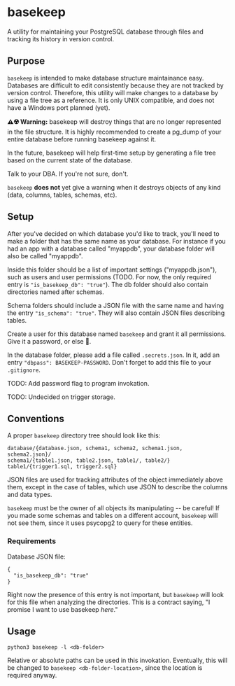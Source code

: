 # basekeep
A utility for maintaining your PostgreSQL database through files and tracking its history in version control.

## Purpose
`basekeep` is intended to make database structure maintainance easy. Databases are difficult to edit consistently because they are not tracked by version control. Therefore, this utility will make changes to a database by using a file tree as a reference. It is only UNIX compatible, and does not have a Windows port planned (yet).

**⚠️☢️ Warning:** basekeep will destroy things that are no longer represented in the file structure. It is highly recommended to create a pg_dump of your entire database before running basekeep against it.

In the future, basekeep will help first-time setup by generating a file tree based on the current state of the database.

Talk to your DBA. If you're not sure, don't.

`basekeep` **does not** yet give a warning when it destroys objects of any kind (data, columns, tables, schemas, etc).

## Setup
After you've decided on which database you'd like to track, you'll need to make a folder that has the same name as your database. For instance if you had an app with a database called "myappdb", your database folder will also be called "myappdb".

Inside this folder should be a list of important settings ("myappdb.json"), such as users and user permissions (TODO. For now, the only required entry is `"is_basekeep_db": "true"`). The db folder should also contain directories named after schemas. 

Schema folders should include a JSON file with the same name and having the entry `"is_schema": "true"`. They will also contain JSON files describing tables.

Create a user for this database named `basekeep` and grant it all permissions. Give it a password, or else 🔮.

In the database folder, please add a file called `.secrets.json`. In it, add an entry `"dbpass": BASEKEEP-PASSWORD`. Don't forget to add this file to your `.gitignore`.

TODO: Add password flag to program invokation. 

TODO: Undecided on trigger storage.

## Conventions
A proper `basekeep` directory tree should look like this:

```
database/{database.json, schema1, schema2, schema1.json, schema2.json}/
schema1/{table1.json, table2.json, table1/, table2/}
table1/{trigger1.sql, trigger2.sql}
```

JSON files are used for tracking attributes of the object immediately above them, except in the case of tables, which use JSON to describe the columns and data types.

`basekeep` must be the owner of all objects its manipulating -- be careful! If you made some schemas and tables on a different account, `basekeep` will not see them, since it uses psycopg2 to query for these entities.

### Requirements
Database JSON file:

```
{
  "is_basekeep_db": "true"
}
```
Right now the presence of this entry is not important, but `basekeep` will look for this file when analyzing the directories. This is a contract saying, "I promise I want to use basekeep *here*."

## Usage
`python3 basekeep -l <db-folder>`

Relative or absolute paths can be used in this invokation. Eventually, this will be changed to `basekeep <db-folder-location>`, since the location is required anyway.
